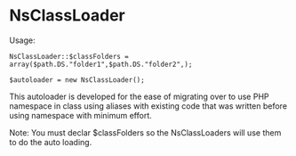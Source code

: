 # NsClassLoader

Usage:

    NsClassLoader::$classFolders = array($path.DS."folder1",$path.DS."folder2",);
    
    $autoloader = new NsClassLoader();
    
This autoloader is developed for the ease of migrating over to use PHP namespace in class using aliases with existing code that was written before using namespace with minimum effort.    

Note: You must declar $classFolders so the NsClassLoaders will use them to do the auto loading.
